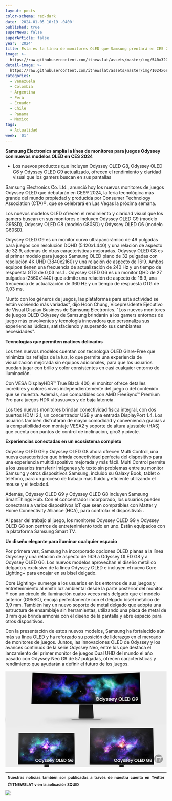 ```yaml
---
layout: posts
color-schema: red-dark
date: '2024-01-05 10:19 -0400'
published: true
superNews: false
superArticle: false
year: '2024'
title: Esta es la línea de monitores OLED que Samsung prentará en CES 2024
image: >-
  https://raw.githubusercontent.com/itnewslat/assets/master/img/540x320/Monitor-Samsung-CES-24-p.jpg
detail-image: >-
  https://raw.githubusercontent.com/itnewslat/assets/master/img/1024x680/Monitor-Samsung-CES-24-g.jpg
categories:
  - Venezuela
  - Colombia
  - Argentina
  - Perú
  - Ecuador
  - Chile
  - Panama
  - Mexico
tags:
  - Actualidad
week: '01'
---
```

**Samsung Electronics amplía la línea de monitores para juegos Odyssey con nuevos modelos OLED en CES 2024**

- Los nuevos productos que incluyen Odyssey OLED G8, Odyssey OLED G6 y Odyssey OLED G9 actualizado, ofrecen el rendimiento y claridad visual que los gamers buscan en sus pantallas

Samsung Electronics Co. Ltd., anunció hoy los nuevos monitores de juegos Odyssey OLED que debutarán en CES® 2024, la feria tecnológica más grande del mundo propiedad y producida por Consumer Technology Association (CTA)®, que se celebrará en Las Vegas la próxima semana.  

Los nuevos modelos OLED ofrecen el rendimiento y claridad visual que los gamers buscan en sus monitores e incluyen Odyssey OLED G9 (modelo G95SD), Odyssey OLED G8 (modelo G80SD) y Odyssey OLED G6 (modelo G60SD).  

Odyssey OLED G9 es un monitor curvo ultrapanorámico de 49 pulgadas para juegos con resolución DQHD (5.120x1.440) y una relación de aspecto de 32:9, además de otras características mejoradas. Odyssey OLED G8 es el primer modelo para juegos Samsung OLED plano de 32 pulgadas con resolución 4K UHD (3840x2160) y una relación de aspecto de 16:9. Ambos equipos tienen una frecuencia de actualización de 240 Hz y un tiempo de respuesta GTG de 0,03 ms.1 . Odyssey OLED G6 es un monitor QHD de 27 pulgadas (2560x1440) que admite una relación de aspecto de 16:9, una frecuencia de actualización de 360 Hz y un tiempo de respuesta GTG de 0,03 ms.  

"Junto con los géneros de juegos, las plataformas para esta actividad se están volviendo más variadas", dijo Hoon Chung, Vicepresidente Ejecutivo de Visual Display Business de Samsung Electronics. "Los nuevos monitores de juegos OLED Odyssey de Samsung brindarán a los gamers entornos de juego más envolventes y tecnología innovadora que personaliza sus experiencias lúdicas, satisfaciendo y superando sus cambiantes necesidades". 

**Tecnologías que permiten matices delicados**

Los tres nuevos modelos cuentan con tecnología OLED Glare-Free que minimiza los reflejos de la luz, lo que permite una experiencia de visualización mejorada sin equipos adicionales, para que los usuarios puedan jugar con brillo y color consistentes en casi cualquier entorno de iluminación.  

Con VESA DisplayHDR™ True Black 400, el monitor ofrece detalles increíbles y colores vivos independientemente del juego o del contenido que se muestra. Además, son compatibles con AMD FreeSync™ Premium Pro para juegos HDR ultrasuaves y de baja latencia.   

Los tres nuevos monitores brindan conectividad física integral, con dos puertos HDMI 2.1, un concentrador USB y una entrada DisplayPort 1.4. Los usuarios también disfrutarán de mayor comodidad y conveniencia gracias a la compatibilidad con montaje VESA2 y soporte de altura ajustable (HAS) que cuenta con puntos de control de inclinación, giro3 y pivote.

**Experiencias conectadas en un ecosistema completo**

Odyssey OLED G9 y Odyssey OLED G8 ahora ofrecen Multi Control, una nueva característica que brinda conectividad perfecta del dispositivo para una experiencia multidispositivo mejorada y más fácil. Multi Control permite a los usuarios transferir imágenes y/o texto sin problemas entre su monitor Samsung y otros dispositivos Samsung, incluido su Galaxy Book, tablet o teléfono, para un proceso de trabajo más fluido y eficiente utilizando el mouse y el teclado4.  

Además, Odyssey OLED G9 y Odyssey OLED G8 incluyen Samsung SmartThings Hub. Con el concentrador incorporado, los usuarios pueden conectarse a varios dispositivos IoT que sean compatibles con Matter y Home Connectivity Alliance (HCA), para controlar el dispositivo5 .  

Al pasar del trabajo al juego, los monitores Odyssey OLED G9 y Odyssey OLED G8 son centros de entretenimiento todo en uno. Están equipados con la plataforma Samsung Smart TV. 

**Un diseño elegante para iluminar cualquier espacio** 

Por primera vez, Samsung ha incorporado opciones OLED planas a la línea Odyssey y una relación de aspecto de 16:9 a Odyssey OLED G8 y a Odyssey OLED G6. Los nuevos modelos aprovechan el diseño metálico delgado y exclusivo de la línea Odyssey OLED e incluyen el nuevo Core Lighting+ para encajar en su bisel delgado. 

Core Lighting+ sumerge a los usuarios en los entornos de sus juegos y entretenimiento al emitir luz ambiental desde la parte posterior del monitor. Y con un círculo de iluminación cuatro veces más delgado que el modelo anterior (G95SC), encaja perfectamente con el delgado bisel metálico de 3,9 mm. También hay un nuevo soporte de metal delgado que adopta una estructura de ensamblaje sin herramientas, utilizando una placa de metal de 3 mm que brinda armonía con el diseño de la pantalla y abre espacio para otros dispositivos.  

Con la presentación de estos nuevos modelos, Samsung ha fortalecido aún más su línea OLED y ha reforzado su posición de liderazgo en el mercado de monitores de juegos. Juntos, las innovaciones OLED de Odyssey y los avances continuos de la serie Odyssey Neo, entre los que destaca el lanzamiento del primer monitor de juegos Dual UHD del mundo el año pasado con Odyssey Neo G9 de 57 pulgadas, ofrecen características y rendimiento que ayudarán a definir el futuro de los juegos. 

![](https://raw.githubusercontent.com/itnewslat/assets/master/img/540x320/Monitor-Samsung-CES-24-p.jpg)

<table style="height: 42px;" width="569">
<tbody>
<tr>
<td style="text-align: justify;"><sub><strong>Nuestras noticias también son publicadas a través de nuestra cuenta en Twitter <a href="https://twitter.com/itnewslat?lang=es">@ITNEWSLAT</a> y en la aplicación <a href="https://squidapp.co/en/">SQUID</a></strong></sub></td>
</tr>
</tbody>
</table>

<img src="https://tracker.metricool.com/c3po.jpg?hash=56f88a41e39ab42c063cc51676587a04"/>
